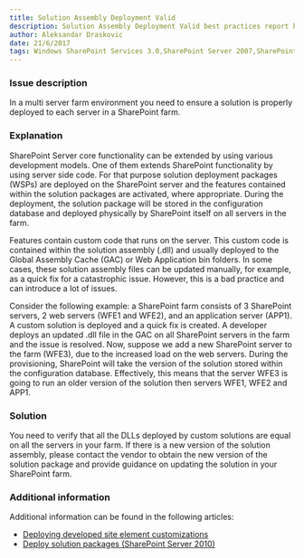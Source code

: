 ```yaml
---
title: Solution Assembly Deployment Valid
description: Solution Assembly Deployment Valid best practices report by SPDocKit checks if the solution is properly deployed to each server in a SharePoint farm.
author: Aleksandar Draskovic 
date: 21/6/2017
tags: Windows SharePoint Services 3.0,SharePoint Server 2007,SharePoint Foundation 2010,SharePoint Server 2010,SharePoint Foundation 2013,SharePoint Server 2013,SharePoint Server 2016
---
```

### Issue description
In a multi server farm environment you need to ensure a solution is properly deployed to each server in a SharePoint farm.
### Explanation
SharePoint Server core functionality can be extended by using various development models. One of them extends SharePoint functionality by using server side code. For that purpose solution deployment packages (WSPs) are deployed on the SharePoint server and the features contained within the solution packages are activated, where appropriate. During the deployment, the solution package will be stored in the configuration database and deployed physically by SharePoint itself on all servers in the farm.

Features contain custom code that runs on the server. This custom code is contained within the solution assembly (.dll) and usually deployed to the Global Assembly Cache (GAC) or Web Application bin folders. In some cases, these solution assembly files can be updated manually, for example, as a quick fix for a catastrophic issue. However, this is a bad practice and can introduce a lot of issues.

Consider the following example: a SharePoint farm consists of 3 SharePoint servers, 2 web servers (WFE1 and WFE2), and an application server (APP1). A custom solution is deployed and a quick fix is created. A developer deploys an updated .dll file in the GAC on all SharePoint servers in the farm and the issue is resolved. Now, suppose we add a new SharePoint server to the farm (WFE3), due to the increased load on the web servers. During the provisioning, SharePoint will take the version of the solution stored within the configuration database. Effectively, this means that the server WFE3 is going to run an older version of the solution then servers WFE1, WFE2 and APP1.
### Solution
You need to verify that all the DLLs deployed by custom solutions are equal on all the servers in your farm. If there is a new version of the solution assembly, please contact the vendor to obtain the new version of the solution package and provide guidance on updating the solution in your SharePoint farm.
### Additional information 
Additional information can be found in the following articles:
* <a href="https://technet.microsoft.com/en-us/library/cc262995(v=office.12).aspx">Deploying developed site element customizations</a>
* <a href="https://technet.microsoft.com/en-us/library/cc262995(v=office.14).aspx">Deploy solution packages (SharePoint Server 2010)</a>